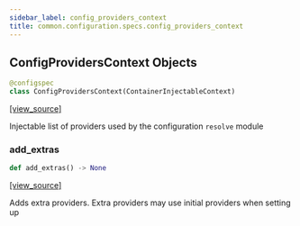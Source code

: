 ```yaml
---
sidebar_label: config_providers_context
title: common.configuration.specs.config_providers_context
---
```


## ConfigProvidersContext Objects

```python
@configspec
class ConfigProvidersContext(ContainerInjectableContext)
```

[[view_source]](https://github.com/dlt-hub/dlt/blob/9857029af018a582dd24da4070562f58bb7e9fc5/dlt/common/configuration/specs/config_providers_context.py#L36)

Injectable list of providers used by the configuration `resolve` module

### add\_extras

```python
def add_extras() -> None
```

[[view_source]](https://github.com/dlt-hub/dlt/blob/9857029af018a582dd24da4070562f58bb7e9fc5/dlt/common/configuration/specs/config_providers_context.py#L55)

Adds extra providers. Extra providers may use initial providers when setting up

